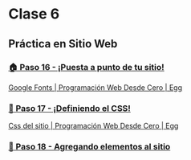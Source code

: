 # Clase 6

## Práctica en Sitio Web

### [🏠 Paso 16 - ¡Puesta a punto de tu sitio!](./🏠%20Paso%2016%20-%20¡Puesta%20a%20punto%20de%20tu%20sitio!.pdf)

[Google Fonts | Programación Web Desde Cero | Egg](https://youtu.be/mPrMcsFvZz4)

### [👣 Paso 17 - ¡Definiendo el CSS!](./👣%20Paso%2017%20-%20¡Definiendo%20el%20CSS!.pdf)

[Css del sitio | Programación Web Desde Cero | Egg](https://youtu.be/x2fcpnkJKAg)

### [👣 Paso 18 - Agregando elementos al sitio](./👣%20Paso%2018%20-%20Agregando%20elementos%20al%20sitio.pdf)
